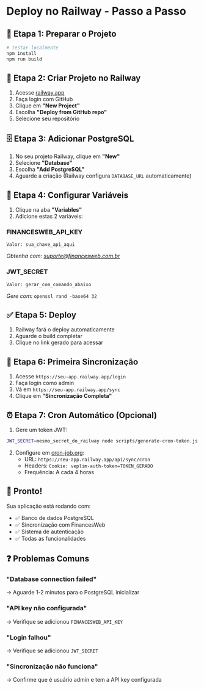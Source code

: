 # Deploy no Railway - Passo a Passo

## 🚀 Etapa 1: Preparar o Projeto

```bash
# Testar localmente
npm install
npm run build
```

## 🚂 Etapa 2: Criar Projeto no Railway

1. Acesse [railway.app](https://railway.app)
2. Faça login com GitHub
3. Clique em **"New Project"**
4. Escolha **"Deploy from GitHub repo"**
5. Selecione seu repositório

## 🗄️ Etapa 3: Adicionar PostgreSQL

1. No seu projeto Railway, clique em **"New"**
2. Selecione **"Database"**
3. Escolha **"Add PostgreSQL"**
4. Aguarde a criação (Railway configura `DATABASE_URL` automaticamente)

## 🔑 Etapa 4: Configurar Variáveis

1. Clique na aba **"Variables"**
2. Adicione estas 2 variáveis:

### FINANCESWEB_API_KEY
```
Valor: sua_chave_api_aqui
```
*Obtenha com: suporte@financesweb.com.br*

### JWT_SECRET
```
Valor: gerar_com_comando_abaixo
```
*Gere com:* `openssl rand -base64 32`

## ✅ Etapa 5: Deploy

1. Railway fará o deploy automaticamente
2. Aguarde o build completar
3. Clique no link gerado para acessar

## 🎯 Etapa 6: Primeira Sincronização

1. Acesse `https://seu-app.railway.app/login`
2. Faça login como admin
3. Vá em `https://seu-app.railway.app/sync`
4. Clique em **"Sincronização Completa"**

## ⏰ Etapa 7: Cron Automático (Opcional)

1. Gere um token JWT:
```bash
JWT_SECRET=mesmo_secret_do_railway node scripts/generate-cron-token.js
```

2. Configure em [cron-job.org](https://cron-job.org):
   - URL: `https://seu-app.railway.app/api/sync/cron`
   - Headers: `Cookie: veplim-auth-token=TOKEN_GERADO`
   - Frequência: A cada 4 horas

## 🎉 Pronto!

Sua aplicação está rodando com:
- ✅ Banco de dados PostgreSQL
- ✅ Sincronização com FinancesWeb
- ✅ Sistema de autenticação
- ✅ Todas as funcionalidades

## ❓ Problemas Comuns

### "Database connection failed"
→ Aguarde 1-2 minutos para o PostgreSQL inicializar

### "API key não configurada"
→ Verifique se adicionou `FINANCESWEB_API_KEY`

### "Login falhou"
→ Verifique se adicionou `JWT_SECRET`

### "Sincronização não funciona"
→ Confirme que é usuário admin e tem a API key configurada